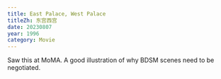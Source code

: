 ```yaml
---
title: East Palace, West Palace
titleZh: 东宫西宫
date: 20230807
year: 1996
category: Movie
---
```


Saw this at MoMA. A good illustration of why BDSM scenes need to be negotiated.
